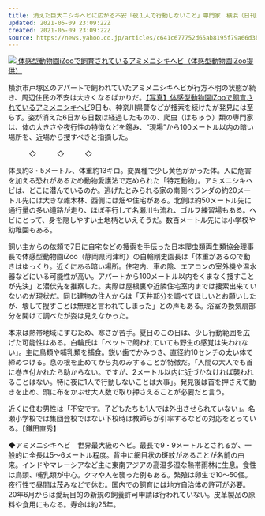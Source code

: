 ```yaml
---
title: 消えた巨大ニシキヘビに広がる不安「夜１人で行動しないこと」専門家　横浜（日刊スポーツ）
updated: 2021-05-09 23:09:22Z
created: 2021-05-09 23:09:22Z
source: https://news.yahoo.co.jp/articles/c641c677752d65ab8195f79a66d3b88912b36217
---
```


[![](https://amd-pctr.c.yimg.jp/r/iwiz-amd/20210509-35091318-nksports-000-10-view.jpg?w=640&h=359&q=90&exp=10800&pri=l) 体感型動物園iZooで飼育されているアミメニシキヘビ（体感型動物園iZoo提供）](https://news.yahoo.co.jp/articles/c641c677752d65ab8195f79a66d3b88912b36217/images/000)

横浜市戸塚区のアパートで飼われていたアミメニシキヘビが行方不明の状態が続き、周辺住民の不安は大きくなるばかりだ。[【写真】体感型動物園iZooで飼育されているアミメニシキヘビ](https://www.nikkansports.com/general/nikkan/photonews/photonews_nsInc_202105090001318-1.html?utm_source=headlines.yahoo.co.jp&utm_medium=referral&utm_campaign=%E3%83%8B%E3%82%B7%E3%82%AD%E3%83%98%E3%83%93)9日も、神奈川県警などが捜索を続けたが発見には至らず。姿が消えた6日から日数は経過したものの、爬虫（はちゅう）類の専門家は、体の大きさや夜行性の特徴などを鑑み、“現場”から100メートル以内の暗い場所を、近場から捜すべきと指摘した。

　　　◇　　　◇　　　◇

体長約3・5メートル、体重約13キロ。変異種で少し黄色がかった体。人に危害を加える恐れがあるため動物愛護法で定められた「特定動物」。アミメニシキヘビは、どこに潜んでいるのか。逃げたとみられる家の南側ベランダの約20メートル先には大きな雑木林、西側には畑や住宅がある。北側は約50メートル先に通行量の多い道路が走り、ほぼ平行して名瀬川も流れ、ゴルフ練習場もある。ヘビにとって、身を隠しやすい土地柄といえそうだ。数百メートル先には小学校や幼稚園もある。

飼い主からの依頼で7日に自宅などの捜索を手伝った日本爬虫類両生類協会理事長で体感型動物園iZoo（静岡県河津町）の白輪剛史園長は「体重があるので動きはゆっくり。近くにある暗い場所。住宅内、車の陰、エアコンの室外機や温水器などにいる可能性が高い。アパートから100メートル以内をくまなく捜すことが先決」と潜伏先を推察した。実際は屋根裏や近隣住宅室内までは捜索出来ていないのが現状だ。同じ建物の住人からは「天井部分を調べてほしいとお願いしたが、壊して捜すことは無理と言われてしまった」との声もある。浴室の換気扇部分を開けて調べたが姿は見えなかった。

本来は熱帯地域にすむため、寒さが苦手。夏日のこの日は、少し行動範囲を広げた可能性はある。白輪氏は「ペットで飼われていても野生の感覚は失われない」。主に鳥類や哺乳類を捕食。鋭い歯でかみつき、直径約10センチの太い体で締めつける。息の根を止めてから丸のみすることが特徴だ。「人間の大人でも首に巻き付かれたら助からない。ですが、2メートル以内に近づかなければ襲われることはない。特に夜に1人で行動しないことは大事」。発見後は首を押さえて動きを止め、頭に布をかぶせ大人数で取り押さえることが必要だと言う。

近くに住む男性は「不安です。子どもたちも1人では外出させられていない」。名瀬小学校では集団登校ではない下校時は教師らが引率するなどの対応をとっている。【鎌田直秀】

◆アミメニシキヘビ　世界最大級のヘビ。最長で9・9メートルとされるが、一般的に全長は5～6メートル程度。背中に網目状の斑紋があることが名前の由来。インドやマレーシアなど主に東南アジアの高温多湿な熱帯雨林に生息。食性は鳥類、哺乳類が中心。クマや人を襲った例もある。繁殖は卵生で10～50個。夜行性で昼間は茂みなどで休む。国内での飼育には地方自治体の許可が必要。20年6月からは愛玩目的の新規の飼養許可申請は行われていない。皮革製品の原料や食用にもなる。寿命は約25年。